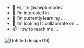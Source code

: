 - 👋 Hi, I’m @cheptumodev
- 👀 I’m interested in ...
- 🌱 I’m currently learning ...
- 💞️ I’m looking to collaborate on ...
- 📫 How to reach me ...

<!---
cheptumodev/cheptumodev is a ✨ special ✨ repository because its `README.md` (this file) appears on your GitHub profile.
You can click the Preview link to take a look at your changes.
--->
![Untitled design (19)](https://user-images.githubusercontent.com/118058860/201509503-f03f3b84-f6e1-4992-bf49-16aa387e6383.jpg)
